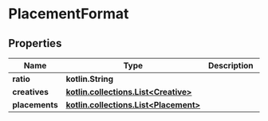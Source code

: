 
# PlacementFormat

## Properties
Name | Type | Description | Notes
------------ | ------------- | ------------- | -------------
**ratio** | **kotlin.String** |  | 
**creatives** | [**kotlin.collections.List&lt;Creative&gt;**](Creative.md) |  | 
**placements** | [**kotlin.collections.List&lt;Placement&gt;**](Placement.md) |  | 




